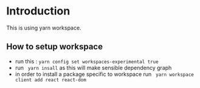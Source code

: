 # Introduction

This is using yarn workspace.

## How to setup workspace

- run this : ```yarn config set workspaces-experimental true```
- run ```  yarn insall ``` as this will make sensible dependency graph
- in order to install a package specific to workspace run ``` yarn workspace client add react react-dom```